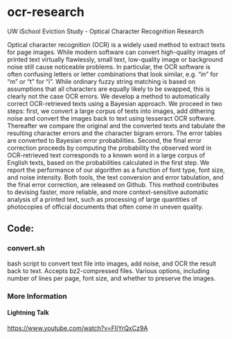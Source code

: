 # ocr-research

UW iSchool Eviction Study - Optical Character Recognition Research

Optical character recognition (OCR) is a widely used method to extract texts for page images. While modern software can convert high-quality images of printed text virtually flawlessly, small text, low-quality image or background noise still cause noticeable problems. In particular, the OCR software is often confusing letters or letter combinations that look similar, e.g. “in” for “m” or “t” for “i”. While ordinary fuzzy string matching is based on assumptions that all characters are equally likely to be swapped, this is clearly not the case OCR errors.
We develop a method to automatically correct OCR-retrieved texts using a Bayesian approach. We proceed in two steps: first, we convert a large corpus of texts into images, add dithering noise and convert the images back to text using tesseract OCR software. Thereafter we compare the original and the converted texts and tabulate the resulting character errors and the character bigram errors. The error tables are converted to Bayesian error probabilities. Second, the final error correction proceeds by computing the probability the observed word in OCR-retrieved text corresponds to a known word in a large corpus of English texts, based on the probabilities calculated in the first step. We report the performance of our algorithm as a function of font type, font size, and noise intensity. Both tools, the text conversion and error tabulation, and the final error correction, are released on Github.
This method contributes to devising faster, more reliable, and more context-sensitive automatic analysis of a printed text, such as processing of large quantities of photocopies of official documents that often come in uneven quality.

## Code:

### convert.sh

bash script to convert text file into images, add noise, and OCR the
result back to text.  Accepts bz2-compressed files.  Various options,
including number of lines per page, font size, and whether to preserve
the images.

### More Information
#### Lightning Talk
https://www.youtube.com/watch?v=FIiYrQxCz9A
